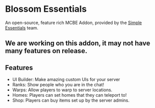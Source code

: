 # Blossom Essentials
An open-source, feature rich MCBE Addon, provided by the [Simple Essentials](https://github.com/SimpleUtils) team.

We are working on this addon, it may not have many features on release.
------------
## Features
- UI Builder: Make amazing custom UIs for your server
- Ranks: Show people who you are in the chat!
- Warps: Allow players to warp to server locations.
- Homes: Players can set homes that they can teleport to!
- Shop: Players can buy items set up by the server admins.
